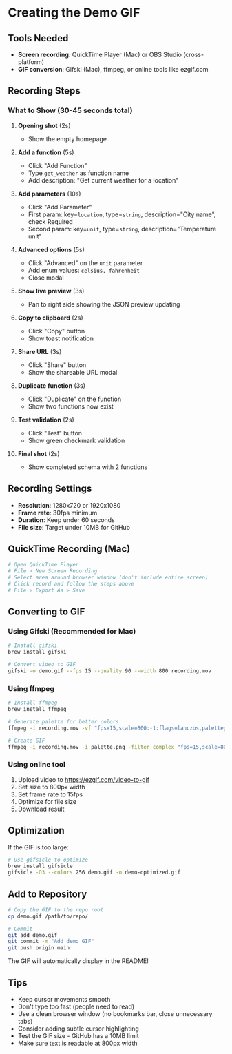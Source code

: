 # Creating the Demo GIF

## Tools Needed
- **Screen recording**: QuickTime Player (Mac) or OBS Studio (cross-platform)
- **GIF conversion**: Gifski (Mac), ffmpeg, or online tools like ezgif.com

## Recording Steps

### What to Show (30-45 seconds total)

1. **Opening shot** (2s)
   - Show the empty homepage

2. **Add a function** (5s)
   - Click "Add Function"
   - Type `get_weather` as function name
   - Add description: "Get current weather for a location"

3. **Add parameters** (10s)
   - Click "Add Parameter"
   - First param: key=`location`, type=`string`, description="City name", check Required
   - Second param: key=`unit`, type=`string`, description="Temperature unit"

4. **Advanced options** (5s)
   - Click "Advanced" on the `unit` parameter
   - Add enum values: `celsius, fahrenheit`
   - Close modal

5. **Show live preview** (3s)
   - Pan to right side showing the JSON preview updating

6. **Copy to clipboard** (2s)
   - Click "Copy" button
   - Show toast notification

7. **Share URL** (3s)
   - Click "Share" button
   - Show the shareable URL modal

8. **Duplicate function** (3s)
   - Click "Duplicate" on the function
   - Show two functions now exist

9. **Test validation** (2s)
   - Click "Test" button
   - Show green checkmark validation

10. **Final shot** (2s)
    - Show completed schema with 2 functions

## Recording Settings
- **Resolution**: 1280x720 or 1920x1080
- **Frame rate**: 30fps minimum
- **Duration**: Keep under 60 seconds
- **File size**: Target under 10MB for GitHub

## QuickTime Recording (Mac)
```bash
# Open QuickTime Player
# File > New Screen Recording
# Select area around browser window (don't include entire screen)
# Click record and follow the steps above
# File > Export As > Save
```

## Converting to GIF

### Using Gifski (Recommended for Mac)
```bash
# Install gifski
brew install gifski

# Convert video to GIF
gifski -o demo.gif --fps 15 --quality 90 --width 800 recording.mov
```

### Using ffmpeg
```bash
# Install ffmpeg
brew install ffmpeg

# Generate palette for better colors
ffmpeg -i recording.mov -vf "fps=15,scale=800:-1:flags=lanczos,palettegen" palette.png

# Create GIF
ffmpeg -i recording.mov -i palette.png -filter_complex "fps=15,scale=800:-1:flags=lanczos[x];[x][1:v]paletteuse" demo.gif
```

### Using online tool
1. Upload video to https://ezgif.com/video-to-gif
2. Set size to 800px width
3. Set frame rate to 15fps
4. Optimize for file size
5. Download result

## Optimization
If the GIF is too large:
```bash
# Use gifsicle to optimize
brew install gifsicle
gifsicle -O3 --colors 256 demo.gif -o demo-optimized.gif
```

## Add to Repository
```bash
# Copy the GIF to the repo root
cp demo.gif /path/to/repo/

# Commit
git add demo.gif
git commit -m "Add demo GIF"
git push origin main
```

The GIF will automatically display in the README!

## Tips
- Keep cursor movements smooth
- Don't type too fast (people need to read)
- Use a clean browser window (no bookmarks bar, close unnecessary tabs)
- Consider adding subtle cursor highlighting
- Test the GIF size - GitHub has a 10MB limit
- Make sure text is readable at 800px width

